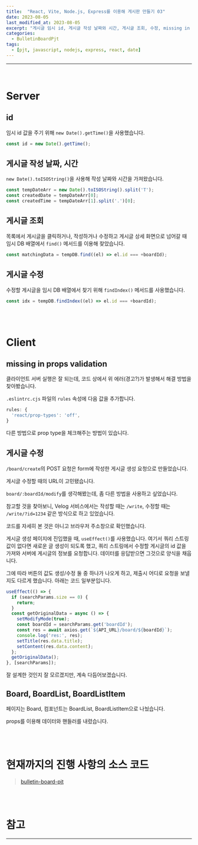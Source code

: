 ```yaml
---
title:  "React, Vite, Node.js, Express를 이용해 게시판 만들기 03"
date: 2023-08-05
last_modified_at: 2023-08-05
excerpt: "게시글 임시 id, 게시글 작성 날짜와 시간, 게시글 조회, 수정, missing in props validation"
categories:
  - BulletinBoardPjt
tags:
  - [pjt, javascript, nodejs, express, react, date]
---
```


---

<br>

# Server

## id

임시 id 값을 주기 위해 `new Date().getTime()`을 사용했습니다.

```javascript
const id = new Date().getTime();
```

## 게시글 작성 날짜, 시간

`new Date().toISOString()`을 사용해 작성 날짜와 시간을 가져왔습니다.

```javascript
const tempDateArr = new Date().toISOString().split('T');
const createdDate = tempDateArr[0];
const createdTime = tempDateArr[1].split('.')[0];
```

## 게시글 조회

목록에서 게시글을 클릭하거나, 작성하거나 수정하고 게시글 상세 화면으로 넘어갈 때 임시 DB 배열에서 `find()` 메서드를 이용해 찾았습니다.

```javascript
const matchingData = tempDB.find((el) => el.id === +boardId);
```

## 게시글 수정

수정할 게시글을 임시 DB 배열에서 찾기 위해 `findIndex()` 메서드를 사용했습니다.

```javascript
const idx = tempDB.findIndex((el) => el.id === +boardId);
```

<br>
<br>

# Client

## missing in props validation

클라이언트 서버 실행은 잘 되는데, 코드 상에서 위 에러(경고?)가 발생해서 해결 방법을 찾아봤습니다.

`.eslintrc.cjs` 파일의 `rules` 속성에 다음 값을 추가합니다.

```javascript
rules: {
  'react/prop-types': 'off',
}
```

다른 방법으로 prop type을 체크해주는 방법이 있습니다.

## 게시글 수정

`/board/create`의 POST 요청은 form에 작성한 게시글 생성 요청으로 만들었습니다.

게시글 수정할 때의 URL이 고민됐습니다.

`board/:boardId/modify`를 생각해봤는데, 좀 다른 방법을 사용하고 싶었습니다.

참고할 것을 찾아보니, Velog 서비스에서는 작성할 때는 `/write`, 수정할 때는 `/write/?id=1234` 같은 방식으로 하고 있었습니다.

코드를 자세히 본 것은 아니고 브라우저 주소창으로 확인했습니다.

게시글 생성 페이지에 진입했을 때, `useEffect()`를 사용했습니다. 여기서 쿼리 스트링 값이 없다면 새로운 글 생성이 되도록 했고, 쿼리 스트링에서 수정할 게시글의 id 값을 가져와 서버에 게시글의 정보를 요청합니다. 데이터를 응답받으면 그것으로 양식을 채웁니다.

그에 따라 버튼의 값도 생성/수정 둘 중 하나가 나오게 하고, 제출시 어디로 요청을 보낼지도 다르게 했습니다. 아래는 코드 일부분입니다.

```javascript
useEffect(() => {
  if (searchParams.size == 0) {
    return;
  }
  const getOriginalData = async () => {
    setModifyMode(true);
    const boardId = searchParams.get('boardId');
    const res = await axios.get(`${API_URL}/board/${boardId}`);
    console.log('res:', res);
    setTitle(res.data.title);
    setContent(res.data.content);
  };
  getOriginalData();
}, [searchParams]);
```

잘 설계한 것인지 잘 모르겠지만, 계속 다듬어보겠습니다.

## Board, BoardList, BoardListItem

페이지는 Board, 컴포넌트는 BoardList, BoardListItem으로 나눴습니다.

props를 이용해 데이터와 핸들러를 내렸습니다.

<br>
<br>

# 현재까지의 진행 사항의 소스 코드

> [bulletin-board-pjt](https://github.com/hhejo/bulletin-board-pjt/tree/bfb9dff99d62450b4706d3a353dc089142ecd40e)

<br>
<br>

# 참고

---
